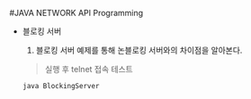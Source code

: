 #JAVA NETWORK API Programming

 - 블로킹 서버
 
	1. 블로킹 서버 예제를 통해 논블로킹 서버와의 차이점을 알아본다.
	> 실행 후 telnet 접속 테스트
	~~~~
	java BlockingServer
	~~~~
